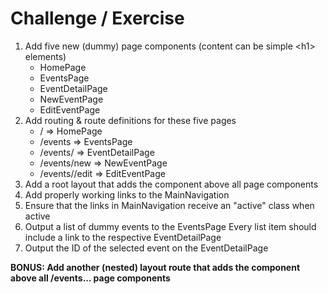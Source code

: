 # Challenge / Exercise

1. Add five new (dummy) page components (content can be simple &lt;h1> elements)
   - HomePage
   - EventsPage
   - EventDetailPage
   - NewEventPage
   - EditEventPage
2. Add routing & route definitions for these five pages
   - / => HomePage
   - /events => EventsPage
   - /events/<some-id> => EventDetailPage
   - /events/new => NewEventPage
   - /events/<some-id>/edit => EditEventPage
3. Add a root layout that adds the <MainNavigation> component above all page components
4. Add properly working links to the MainNavigation
5. Ensure that the links in MainNavigation receive an "active" class when active
6. Output a list of dummy events to the EventsPage
   Every list item should include a link to the respective EventDetailPage
7. Output the ID of the selected event on the EventDetailPage 

**BONUS: Add another (nested) layout route that adds the <EventNavigation> component above all /events... page components**

